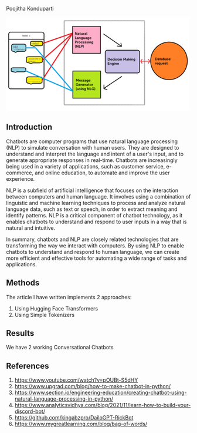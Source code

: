 Poojitha Konduparti

![Screenshot](chatbot.png)

## Introduction 

Chatbots are computer programs that use natural language processing (NLP) to simulate conversation with human users. They are designed to understand and interpret the language and intent of a user's input, and to generate appropriate responses in real-time. Chatbots are increasingly being used in a variety of applications, such as customer service, e-commerce, and online education, to automate and improve the user experience.

NLP is a subfield of artificial intelligence that focuses on the interaction between computers and human language. It involves using a combination of linguistic and machine learning techniques to process and analyze natural language data, such as text or speech, in order to extract meaning and identify patterns. NLP is a critical component of chatbot technology, as it enables chatbots to understand and respond to user inputs in a way that is natural and intuitive.

In summary, chatbots and NLP are closely related technologies that are transforming the way we interact with computers. By using NLP to enable chatbots to understand and respond to human language, we can create more efficient and effective tools for automating a wide range of tasks and applications.


## Methods

The article I have written implements 2 approaches:
1. Using Hugging Face Transformers
2. Using Simple Tokenizers

## Results
We have 2 working Conversational Chatbots 

## References

1. https://www.youtube.com/watch?v=pOUBt-S5dHY
2. https://www.upgrad.com/blog/how-to-make-chatbot-in-python/
3. https://www.section.io/engineering-education/creating-chatbot-using-natural-language-processing-in-python/
4. https://www.analyticsvidhya.com/blog/2021/11/learn-how-to-build-your-discord-bot/
5. https://github.com/kingabzpro/DailoGPT-RickBot
6. https://www.mygreatlearning.com/blog/bag-of-words/

